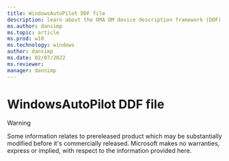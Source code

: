 ```yaml
---
title: WindowsAutoPilot DDF file
description: learn about the OMA DM device description framework (DDF) for the WindowsDefenderApplicationGuard DDF file configuration service provider (CSP).
ms.author: dansimp
ms.topic: article
ms.prod: w10
ms.technology: windows
author: dansimp
ms.date: 02/07/2022
ms.reviewer: 
manager: dansimp
---
```


# WindowsAutoPilot DDF file

> [!WARNING]
> Some information relates to prereleased product which may be substantially modified before it's commercially released. Microsoft makes no warranties, express or implied, with respect to the information provided here.

